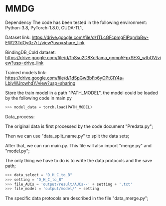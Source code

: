 # MMDG

Dependency
The code has been tested in the following environment:
Python-3.8,
PyTorch-1.8.0,
CUDA-11.1,

Dataset link: https://drive.google.com/file/d/1TLcGFcpmgFIPqm1aBw-EW23TdOy0z7rL/view?usp=share_link

BindingDB_Cold dataset: https://drive.google.com/file/d/1hSsu2D8XcRama_gnmp5FpxSEXi_wtbOV/view?usp=drive_link

Trained models link: https://drive.google.com/file/d/1dSpGwBbFp6yOPtClY4a-LbjvWJrowhdY/view?usp=sharing

Store the train model in a path "PATH_MODEL", the model could be loaded by the following code in main.py
```python
>>> model_data = torch.load(PATH_MODEL)
```
Data_process: 

The original data is first processed by the code document "Predata.py";

Then we can use "data_split_name.py" to split the data sets; 
              
After that, we can run main.py. This file will also import "merge.py" and "model.py";

The only thing we have to do is to write the data protocols and the save path;
              
```python
>>> data_select = "D_H_C_to_B"
>>> setting = "D_H_C_to_B"
>>> file_AUCs = 'output/result/AUCs--' + setting + '.txt'
>>> file_model = 'output/model/' + setting
```

The specific data protocols are described in the file "data_merge.py";

